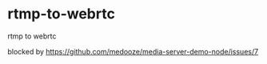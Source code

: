 # rtmp-to-webrtc
rtmp to  webrtc


blocked by  https://github.com/medooze/media-server-demo-node/issues/7

